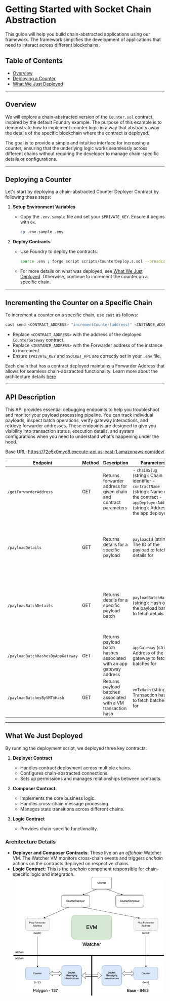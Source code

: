 # Getting Started with Socket Chain Abstraction

This guide will help you build chain-abstracted applications using our framework. The framework simplifies the development of applications that need to interact across different blockchains.

## Table of Contents

- [Overview](#overview)
- [Deploying a Counter](#deploying-a-counter)
- [What We Just Deployed](#what-we-just-deployed)

---

## Overview

We will explore a chain-abstracted version of the `Counter.sol` contract, inspired by the default Foundry example. The purpose of this example is to demonstrate how to implement counter logic in a way that abstracts away the details of the specific blockchain where the contract is deployed.

The goal is to provide a simple and intuitive interface for increasing a counter, ensuring that the underlying logic works seamlessly across different chains without requiring the developer to manage chain-specific details or configurations.

---

## Deploying a Counter

Let's start by deploying a chain-abstracted Counter Deployer Contract by following these steps:

1. **Setup Environment Variables**
   - Copy the `.env.sample` file and set your `$PRIVATE_KEY`. Ensure it begins with `0x`.
     ```bash
     cp .env.sample .env
     ```

2. **Deploy Contracts**
   - Use Foundry to deploy the contracts:
     ```bash
     source .env ; forge script scripts/CounterDeploy.s.sol --broadcast --rpc-url $SOCKET_RPC --verify
     ```
   - For more details on what was deployed, see [What We Just Deployed](#what-we-just-deployed). Otherwise, continue to increment the counter on a specific chain.

---

## Incrementing the Counter on a Specific Chain

To increment a counter on a specific chain, use `cast` as follows:

```bash
cast send <CONTRACT_ADDRESS> "incrementCounter(address)" <INSTANCE_ADDRESS> --private-key <PRIVATE_KEY> --rpc-url <SOCKET_RPC>
```

- Replace `<CONTRACT_ADDRESS>` with the address of the deployed `CounterGateway` contract.
- Replace `<INSTANCE_ADDRESS>` with the Forwarder address of the instance to increment.
- Ensure `$PRIVATE_KEY` and `$SOCKET_RPC` are correctly set in your `.env` file.

Each chain that has a contract deployed maintains a Forwarder Address that allows for seamless chain-abstracted functionality. Learn more about the architecture details [here](#architecture-details)

---

## API Description

This API provides essential debugging endpoints to help you troubleshoot and monitor your payload processing pipeline. You can track individual payloads, inspect batch operations, verify gateway interactions, and retrieve forwarder addresses. These endpoints are designed to give you visibility into transaction status, execution details, and system configurations when you need to understand what's happening under the hood.

Base URL: https://72e5x0myo8.execute-api.us-east-1.amazonaws.com/dev/

| **Endpoint** | **Method** | **Description** | **Parameters** | **Returns** |
|----------|---------|-------------|------------|---------|
| `/getForwarderAddress` | GET | Returns forwarder address for given chain and contract parameters | - `chainSlug` (string): Chain identifier - `contractName` (string): Name of the contract - `appDeployerAddress` (string): Address of the app deployer | Forwarder address for the specified parameters |
| `/payloadDetails` | GET | Returns details for a specific payload | `payloadId` (string): The ID of the payload to fetch details for | Object containing payload details including status, transaction hashes, and execution data |
| `/payloadBatchDetails` | GET | Returns details for a specific payload batch | `payloadBatchHash` (string): Hash of the payload batch to fetch details for | Object containing batch details including contained payloads, fees, and auction status |
| `/payloadBatchHashesByAppGateway` | GET | Returns payload batch hashes associated with an app gateway address | `appGateway` (string): Address of the app gateway to fetch batches for | Array of payload batch hashes |
| `/payloadBatchesByVMTxHash` | GET | Returns payload batches associated with a VM transaction hash | `vmTxHash` (string): Transaction hash to fetch batches for | Array of payload batch details |

---

## What We Just Deployed

By running the deployment script, we deployed three key contracts:

1. **Deployer Contract**
   - Handles contract deployment across multiple chains.
   - Configures chain-abstracted connections.
   - Sets up permissions and manages relationships between contracts.

2. **Composer Contract**
   - Implements the core business logic.
   - Handles cross-chain message processing.
   - Manages state transitions across different chains.

3. **Logic Contract**
   - Provides chain-specific functionality.

### Architecture Details

- **Deployer and Composer Contracts**: These live on an *offchain* Watcher VM. The Watcher VM monitors cross-chain events and triggers *onchain* actions on the contracts deployed on respective chains.
- **Logic Contract**: This is the *onchain* component responsible for chain-specific logic and integration.
![architecure diagram](images/architecture.png)

